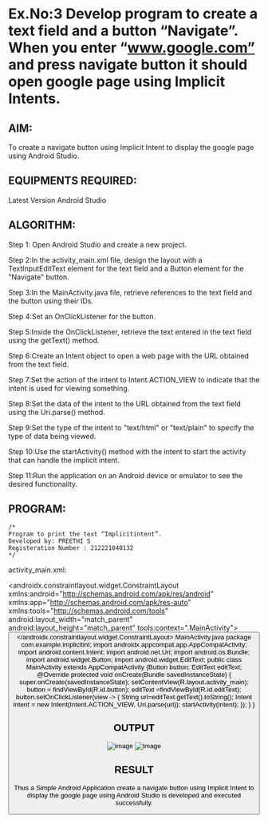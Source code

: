 # Ex.No:3 Develop program to create a text field and a button “Navigate”. When you enter “www.google.com” and press navigate button it should open google page using Implicit Intents.


## AIM:

To create a navigate button using Implicit Intent to display the google page using Android Studio.

## EQUIPMENTS REQUIRED:

Latest Version Android Studio

## ALGORITHM:
Step  1: Open Android Studio and create a new project.

Step 2:In the activity_main.xml file, design the layout with a TextInputEditText element for the text field and a Button element for the "Navigate" button.

Step 3:In the MainActivity.java file, retrieve references to the text field and the button using their IDs.

Step 4:Set an OnClickListener for the button.

Step 5:Inside the OnClickListener, retrieve the text entered in the text field using the getText() method.

Step 6:Create an Intent object to open a web page with the URL obtained from the text field.

Step 7:Set the action of the intent to Intent.ACTION_VIEW to indicate that the intent is used for viewing something.

Step 8:Set the data of the intent to the URL obtained from the text field using the Uri.parse() method.

Step 9:Set the type of the intent to "text/html" or "text/plain" to specify the type of data being viewed.

Step 10:Use the startActivity() method with the intent to start the activity that can handle the implicit intent.

Step 11:Run the application on an Android device or emulator to see the desired functionality.


## PROGRAM:
```
/*
Program to print the text “Implicitintent”.
Developed by: PREETHI S
Registeration Number : 212221040132
*/
```
activity_main.xml:
<?xml version="1.0" encoding="utf-8"?>
<androidx.constraintlayout.widget.ConstraintLayout
xmlns:android="http://schemas.android.com/apk/res/android" xmlns:app="http://schemas.android.com/apk/res-auto" xmlns:tools="http://schemas.android.com/tools" android:layout_width="match_parent" android:layout_height="match_parent"
tools:context=".MainActivity">
<EditText android:id="@+id/editText" android:layout_width="wrap_content" 
android:layout_height="wrap_content" 
android:layout_marginStart="8dp" 
android:layout_marginEnd="8dp" android:ems="10" 
android:importantForAutofill="no" android:inputType="text" 
android:minHeight="48dp" 
app:layout_constraintBottom_toBottomOf="parent" 
app:layout_constraintEnd_toEndOf="parent" 
app:layout_constraintHorizontal_bias="0.589" 
app:layout_constraintStart_toStartOf="parent" 
app:layout_constraintTop_toTopOf="parent" 
app:layout_constraintVertical_bias="0.476"
tools:ignore="LabelFor,TextFields,SpeakableTextPresentCheck" />
<Button
android:id="@+id/button" android:layout_width="wrap_content" 
        android:layout_height="wrap_content" android:layout_marginStart="156dp" 
        android:layout_marginTop="172dp" android:text="@string/app_name" 
        app:layout_constraintBottom_toBottomOf="parent"
app:layout_constraintEnd_toEndOf="parent" 
        app:layout_constraintHorizontal_bias="0.089" 
        app:layout_constraintStart_toStartOf="parent" app:layout_constraintTop_toTopOf="parent" 
        app:layout_constraintVertical_bias="0.518" />
</androidx.constraintlayout.widget.ConstraintLayout>
MainActivity.java
package com.example.implicitint;
import androidx.appcompat.app.AppCompatActivity;
import android.content.Intent;
import android.net.Uri; import
android.os.Bundle; import
android.widget.Button;
import android.widget.EditText;
public class MainActivity extends AppCompatActivity
{Button button;
EditText editText;
@Override
protected void onCreate(Bundle savedInstanceState) {
super.onCreate(savedInstanceState);
setContentView(R.layout.activity_main);
button = findViewById(R.id.button); editText =findViewById(R.id.editText);
button.setOnClickListener(view -> { String
url=editText.getText().toString();
Intent intent = new Intent(Intent.ACTION_VIEW, Uri.parse(url));
startActivity(intent);
});
}
}


## OUTPUT

![image](https://github.com/Preethi132/Mobile-Application-Development/assets/136288465/1c13ba5c-963d-4c16-be1a-766144ae5e76)
![image](https://github.com/Preethi132/Mobile-Application-Development/assets/136288465/4dedb88d-a00a-48b1-b427-7a3f00e6bb88)



## RESULT
Thus a Simple Android Application create a navigate button using Implicit Intent to display the google page using Android Studio is developed and executed successfully.


